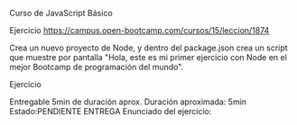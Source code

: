 Curso de JavaScript Básico

Ejercicio
https://campus.open-bootcamp.com/cursos/15/leccion/1874

Crea un nuevo proyecto de Node,
y dentro del package.json
crea un script que muestre por pantalla
"Hola, este es mi primer ejercicio con Node
en el mejor Bootcamp de programación del mundo".

Ejercicio

Entregable
5min de duración aprox.
Duración aproximada: 5min
Estado:PENDIENTE ENTREGA
Enunciado del ejercicio:
